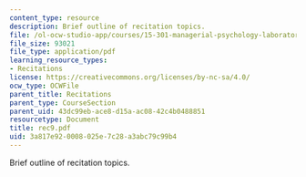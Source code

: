 ```yaml
---
content_type: resource
description: Brief outline of recitation topics.
file: /ol-ocw-studio-app/courses/15-301-managerial-psychology-laboratory-fall-2004/3a817e920008025e7c28a3abc79c99b4_rec9.pdf
file_size: 93021
file_type: application/pdf
learning_resource_types:
- Recitations
license: https://creativecommons.org/licenses/by-nc-sa/4.0/
ocw_type: OCWFile
parent_title: Recitations
parent_type: CourseSection
parent_uid: 43dc99eb-ace8-d15a-ac08-42c4b0488851
resourcetype: Document
title: rec9.pdf
uid: 3a817e92-0008-025e-7c28-a3abc79c99b4
---
```

Brief outline of recitation topics.